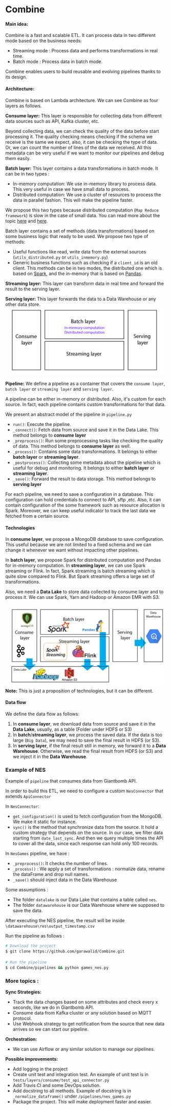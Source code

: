 # Combine

#### Main idea:

Combine is a fast and scalable ETL. It can process data in two different mode based on the business needs:  
- Streaming mode : Process data and performs transformations in real time.
- Batch mode : Process data in batch mode. 

Combine enables users to build reusable and evolving pipelines thanks to its design.



#### Architecture:
Combine is based on Lambda architecture. We can see Combine as four layers as follows.

**Consume layer:** This layer is responsible for collecting data from different data sources 
such as API, Kafka cluster, etc.  

Beyond collecting data, we can check the quality of the data before start processing it. The quality checking means checking if the schema we receive is the same we expect, also, it can be checking the type of data.  
Or, we can count the number of lines of the data we received. All this metadata can be very useful if we want to monitor our pipelines and debug them easily.


**Batch layer:** This layer contains a data transformations in batch mode. It can be in two types :
- In-memory computation: We use in-memory library to process data. This very useful in case we have small data to process. 
- Distributed computation: We use a cluster of resources to process the data in parallel fashion. This will make the pipeline faster.  

We propose this two types because distributed computation (`Map Reduce framework`)  is slow in the case of small data. You can read more about the topic [here](https://databricks.com/blog/2018/05/03/benchmarking-apache-spark-on-a-single-node-machine.html) and [here](http://dorianbg.blogspot.com/2017/08/spark-vs-pandas-benchmark-why-you.html).

Batch layer contains a set of methods (data transformations) based on some business logic that ready to be used. We propose two type of methods: 
- Useful functions like read, write data from the external sources (`utils_distributed.py` or `utils_inmemory.py`) 
- Generic business functions such as checking if a `client_id` is an old client. This methods can be in two modes, the distributed one which is based on [Spark](https://spark.apache.org/), and the in-memory that is based on [Pandas](https://pandas.pydata.org/).

 
**Streaming layer:** This layer can transform data in real time and forward the result to the serving layer.


**Serving layer:** This layer forwards the data to a Data Warehouse or any other data store. 
![](doc/src/layers.png)

**Pipeline:** We define a pipeline as a container that covers the `consume layer`, `batch layer` or `streaming layer` and `serving layer`. 

A pipeline can be either in-memory or distributed. Also, it's custom for each source.
In fact, each pipeline contains custom transformations for that data. 

We present an abstract model of the pipeline in `pipeline.py`


- `run()`: Execute the pipeline.
- `_connect()`: Fetch data from source and save it in the Data Lake. This method belongs to **consume layer**
- `_preprocess()`: Run some preprocessing tasks like checking the quality of data. This method belongs to **consume layer** as well.
- `_process()`: Contains some data transformations. It belongs to either **batch layer** or **streaming layer**.
- `_postprocess()`: Collecting some metadata about the pipeline which is useful for debug and monitoring. It belongs to either **batch layer** or **streaming layer**.
- `_save()`: Forward the result to data storage. This method belongs to **serving layer**

For each pipeline, we need to save a configuration in a database. This configuration can hold credentials to connect to API, sftp ,etc. 
Also, it can contain configuration of the some framework such as resource allocation is Spark. Moreover, we can keep useful indicator to track 
the last data we fetched from a certain source.

#### Technologies

In **consume layer**, we propose a MongoDB database to save configuration. This useful because we are not limited to a fixed schema and we can change it whenever we want without impacting other pipelines.

In **batch layer**, we propose Spark for distributed computation and Pandas for in-memory computation. 
In **streaming layer**, we can use Spark streaming or Flink. In fact, Spark streaming is batch streaming which is quite slow compared to Flink.
But Spark streaming offers a large set of transformations. 

Also, we need a **Data Lake** to store data collected by consume layer and to process it. We can use Spark, Yarn and Hadoop or Amazon EMR with S3. 


![](doc/src/technologies.png)
**Note:** This is just a proposition of technologies, but it can be different. 


#### Data flow
We define the data flow as follows: 
1. In **consume layer**, we download data from source and save it in the **Data Lake**, usually, as a table (Folder under HDFS or S3)
2. In **batch**/**streaming layer**, we process the saved data. If the data is too large (`Big Data`), we may need to save the final result in HDFS (or S3). 
3. In **serving layer**, if the final result still in memory, we forward it to a **Data Warehouse**. Otherwise, we read the final result from HDFS (or S3) and we inject it in the **Data Warehouse**.

### Example of NES
Example of `pipeline` that consumes data from Giantbomb API.

In order to build this ETL, we need to configure a custom `NesConnector` that extends `ApiConnector`

In `NesConnector`:
- `get_configuration()` is used to fetch configuration from the MongoDB. We make it static for instance.
- `sync()` is the method that synchronize data from the source. It hold a custom strategy that depends on the source. In our case, we filter data starting from `date_last_sync`. And then we query multiple times the API to cover all the data, since each response can hold only 100 records. 

In `NesGames` pipeline, we have :
- `_preprocess()`: It checks the number of lines. 
- `_process()` : We apply a set of transformations : normalize data, rename the dataFrame and drop null names.  
- `_save()` should inject data in the Data Warehouse

Some assumptions : 
- The folder `datalake` is our Data Lake that contains a table called `nes`. 
- The folder `datawarehouse` is our Data Warehouse where we supposed to save the data. 


After executing the NES pipeline, the result will be inside `\datawarehouse\res\output_timestamp.csv` 
 
 
Run the pipeline as follows :

```bash
# Download the project
$ git clone https://github.com/garawalid/Combine.git

# Run the pipeline
$ cd Combine/pipelines && python games_nes.py
```

### More topics : 

**Sync Strategies:**
- Track the data changes based on some attributes and check every x seconds, like we do in Giantbomb API.
- Consume data from Kafka cluster or any solution based on MQTT protocol.
- Use Webhook strategy to get notification from the source that new data arrives so we can start our pipeline.  

**Orchestration:**
- We can use Airflow or any similar solution to manage our pipelines.
 
**Possible improvements:**
- Add logging in the project
- Create unit test and integration test. An example of unit test is in `tests/layers/consume/test_api_connector.py`
- Add Travis CI and some DevOps solution.
- Add docstring to all methods. Example of docstring is in `_normalize_dataframe()` under `/pipelines/nes_games.py` 
- Package the project. This will make deployment faster and easier.
    